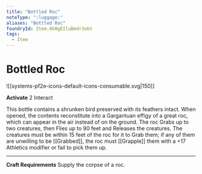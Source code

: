 ```yaml
---
title: "Bottled Roc"
noteType: ":luggage:"
aliases: "Bottled Roc"
foundryId: Item.0G0gEIluBmdr3obt
tags:
  - Item
---
```


# Bottled Roc
![[systems-pf2e-icons-default-icons-consumable.svg|150]]

**Activate** 2 Interact

This bottle contains a shrunken bird preserved with its feathers intact. When opened, the contents reconstitute into a Gargantuan effigy of a great roc, which can appear in the air instead of on the ground. The roc Grabs up to two creatures, then Flies up to 90 feet and Releases the creatures. The creatures must be within 15 feet of the roc for it to Grab them; if any of them are unwilling to be [[Grabbed]], the roc must [[Grapple]] them with a +17 Athletics modifier or fail to pick them up.

* * *

**Craft Requirements** Supply the corpse of a roc.
